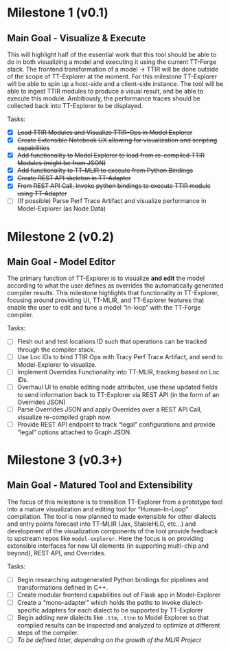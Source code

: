 # Milestone 1 (v0.1)

## Main Goal \- Visualize & Execute

This will highlight half of the essential work that this tool should be able to do in both visualizing a model and executing it using the current TT-Forge stack. The frontend transformation of a model \-\> TTIR will be done outside of the scope of TT-Explorer at the moment. For this milestone TT-Explorer will be able to spin up a host-side and a client-side instance. The tool will be able to ingest TTIR modules to produce a visual result, and be able to execute this module. Ambitiously, the performance traces should be collected back into TT-Explorer to be displayed.

Tasks:

- [x] ~~Load TTIR Modules and Visualize TTIR-Ops in Model Explorer~~
- [x] ~~Create Extensible Notebook UX allowing for visualization and scripting capabilities~~
- [x] ~~Add functionality to Model Explorer to load from re-compiled TTIR Modules (might be from JSON)~~
- [x] ~~Add functionality to TT-MLIR to execute from Python Bindings~~
- [x] ~~Create REST API skeleton in TT-Adapter~~
- [x] ~~From REST API Call, Invoke python bindings to execute TTIR module using TT-Adapter~~
- [ ] (If possible) Parse Perf Trace Artifact and visualize performance in Model-Explorer (as Node Data)

# Milestone 2 (v0.2)

## Main Goal \- Model Editor

The primary function of TT-Explorer is to visualize **and edit** the model according to what the user defines as overrides the automatically generated compiler results. This milestone highlights that functionality in TT-Explorer, focusing around providing UI, TT-MLIR, and TT-Explorer features that enable the user to edit and tune a model “in-loop” with the TT-Forge compiler.

Tasks:

- [ ] Flesh out and test locations ID such that operations can be tracked through the compiler stack.
- [ ] Use Loc IDs to bind TTIR Ops with Tracy Perf Trace Artifact, and send to Model-Explorer to visualize.
- [ ] Implement Overrides Functionality into TT-MLIR, tracking based on Loc IDs.
- [ ] Overhaul UI to enable editing node attributes, use these updated fields to send information back to TT-Explorer via REST API (in the form of an Overrides JSON)
- [ ] Parse Overrides JSON and apply Overrides over a REST API Call, visualize re-compiled graph now.
- [ ] Provide REST API endpoint to track “legal” configurations and provide “legal” options attached to Graph JSON.

# Milestone 3 (v0.3+)

## Main Goal \- Matured Tool and Extensibility

The focus of this milestone is to transition TT-Explorer from a prototype tool into a mature visualization and editing tool for “Human-In-Loop” compilation. The tool is now planned to made extensible for other dialects and entry points forecast into TT-MLIR (Jax, StableHLO, etc…) and development of the visualization components of the tool provide feedback to upstream repos like `model-explorer`. Here the focus is on providing extensible interfaces for new UI elements (in supporting multi-chip and beyond), REST API, and Overrides.

Tasks:

- [ ] Begin researching autogenerated Python bindings for pipelines and transformations defined in C++.
- [ ] Create modular frontend capabilities out of Flask app in Model-Explorer
- [ ] Create a “mono-adapter” which holds the paths to invoke dialect-specific adapters for each dialect to be supported by TT-Explorer
- [ ] Begin adding new dialects like `.ttm`, `.ttnn` to Model Explorer so that complied results can be inspected and analyzed to optimize at different steps of the compiler.
- [ ] *To be defined later, depending on the growth of the MLIR Project*
